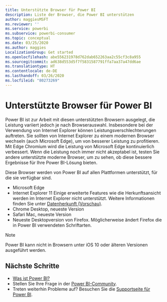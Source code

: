 ```yaml
---
title: Unterstützte Browser für Power BI
description: Liste der Browser, die Power BI unterstützen
author: maggiesMSFT
ms.reviewer: ''
ms.service: powerbi
ms.subservice: powerbi-consumer
ms.topic: conceptual
ms.date: 03/25/2020
ms.author: maggies
LocalizationGroup: Get started
ms.openlocfilehash: abe556231978d762dab652263aa2c55cf3c8a955
ms.sourcegitcommit: ad638d553d5f7f5831587791ffa7aa37a47dd6ae
ms.translationtype: HT
ms.contentlocale: de-DE
ms.lasthandoff: 03/26/2020
ms.locfileid: "80273269"
---
```

# <a name="supported-browsers-for-power-bi"></a>Unterstützte Browser für Power BI

Power BI ist zur Arbeit mit diesen unterstützten Browsern ausgelegt, die Leistung variiert jedoch je nach Browserauswahl. Insbesondere bei der Verwendung von Internet Explorer können Leistungsverschlechterungen auftreten. Sie sollten von Internet Explorer zu einem modernen Browser wechseln (auch Microsoft Edge), um von besserer Leistung zu profitieren. Mit Edge Chromium wird die Leistung von Microsoft Edge kontinuierlich verbessert. Wenn die Leistung noch immer nicht akzeptabel ist, testen Sie andere unterstützte moderne Browser, um zu sehen, ob diese bessere Ergebnisse für Ihre Power BI-Lösung bieten.

Diese Browser werden von Power BI auf allen Plattformen unterstützt, für die sie verfügbar sind.

- Microsoft Edge
- Internet Explorer 11 Einige erweiterte Features wie die Herkunftsansicht werden im Internet Explorer nicht unterstützt. Weitere Informationen finden Sie unter [Datenherkunft (Vorschau)](collaborate-share/service-data-lineage.md).
- Chrome Desktop, neueste Version
- Safari Mac, neueste Version
- Neueste Desktopversion von Firefox. Möglicherweise ändert Firefox die in Power BI verwendeten Schriftarten. 

> [!NOTE]
> Power BI kann nicht in Browsern unter iOS 10 oder älteren Versionen ausgeführt werden.

## <a name="next-steps"></a>Nächste Schritte
* [Was ist Power BI?](power-bi-overview.md)
* Stellen Sie Ihre Frage in der [Power BI-Community](https://community.powerbi.com/).
* Treten weiterhin Probleme auf? Besuchen Sie die [Supportseite für Power BI](https://powerbi.microsoft.com/support/).
